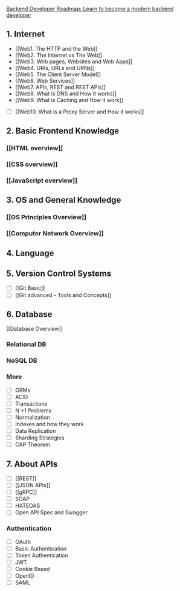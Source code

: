 [Backend Developer Roadmap: Learn to become a modern backend developer](https://roadmap.sh/backend)
## 1. Internet
* [[Web1. The HTTP and the Web]]
* [[Web2. The Internet vs The Web]]
* [[Web3. Web pages, Websites and Web Apps]]
* [[Web4. URIs, URLs and URNs]]
* [[Web5. The Client Server Model]]
* [[Web6. Web Services]]
* [[Web7. APIs, REST and REST APIs]]
* [[Web8. What is DNS and How it works]]
* [[Web9. What is Caching and How it work]]
* [ ] [[Web10. What is a Proxy Server and How it works]]

## 2. Basic Frontend Knowledge
### [[HTML overview]]

### [[CSS overview]]

### [[JavaScript overview]]

## 3. OS and General Knowledge
### [[OS Principles Overview]]

### [[Computer Network Overview]]

## 4. Language

## 5. Version Control Systems
* [ ] [[Git Basic]]
* [ ] [[Git advanced - Tools and Concepts]]

## 6. Database
[[Database Overview]]
### Relational DB

### NoSQL DB

### More
* [ ] ORMs
* [ ] ACID
* [ ] Transactions
* [ ] N +1 Problems
* [ ] Normalization
* [ ] Indexes and how they work
* [ ] Data Replication
* [ ] Sharding Strategies
* [ ] CAP Theorem

## 7. About APIs
* [ ] [[REST]]
* [ ] [[JSON APIs]]
* [ ] [[gRPC]]
* [ ] SOAP
* [ ] HATEOAS
* [ ] Open API Spec and Swagger

### Authentication
* [ ] OAuth
* [ ] Basic Authentication
* [ ] Token Authentication
* [ ] JWT
* [ ] Cookie Based
* [ ] OpenID
* [ ] SAML
